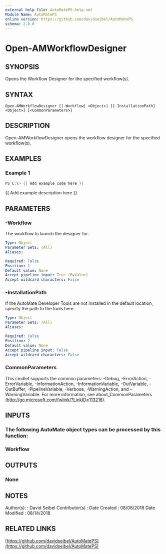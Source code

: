 ```yaml
---
external help file: AutoMatePS-help.xml
Module Name: AutoMatePS
online version: https://github.com/davidseibel/AutoMatePS
schema: 2.0.0
---
```


# Open-AMWorkflowDesigner

## SYNOPSIS
Opens the Workflow Designer for the specified workflow(s).

## SYNTAX

```
Open-AMWorkflowDesigner [[-Workflow] <Object>] [[-InstallationPath] <Object>] [<CommonParameters>]
```

## DESCRIPTION
Open-AMWorkflowDesigner opens the workflow designer for the specified workflow(s).

## EXAMPLES

### Example 1
```powershell
PS C:\> {{ Add example code here }}
```

{{ Add example description here }}

## PARAMETERS

### -Workflow
The workflow to launch the designer for.

```yaml
Type: Object
Parameter Sets: (All)
Aliases:

Required: False
Position: 1
Default value: None
Accept pipeline input: True (ByValue)
Accept wildcard characters: False
```

### -InstallationPath
If the AutoMate Developer Tools are not installed in the default location, specify the path to the tools here.

```yaml
Type: Object
Parameter Sets: (All)
Aliases:

Required: False
Position: 2
Default value: None
Accept pipeline input: False
Accept wildcard characters: False
```

### CommonParameters
This cmdlet supports the common parameters: -Debug, -ErrorAction, -ErrorVariable, -InformationAction, -InformationVariable, -OutVariable, -OutBuffer, -PipelineVariable, -Verbose, -WarningAction, and -WarningVariable.
For more information, see about_CommonParameters (http://go.microsoft.com/fwlink/?LinkID=113216).

## INPUTS

### The following AutoMate object types can be processed by this function:
### Workflow
## OUTPUTS

### None
## NOTES
Author(s):     : David Seibel
Contributor(s) :
Date Created   : 08/08/2018
Date Modified  : 08/14/2018

## RELATED LINKS

[https://github.com/davidseibel/AutoMatePS](https://github.com/davidseibel/AutoMatePS)

